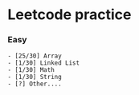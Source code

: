 Leetcode practice
===


### Easy

```
- [25/30] Array
- [1/30] Linked List
- [1/30] Math
- [1/30] String
- [?] Other....
```